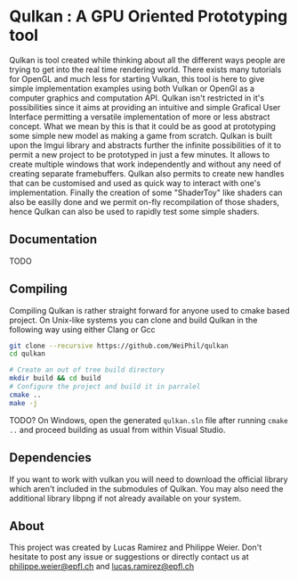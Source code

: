 # Qulkan : A GPU Oriented Prototyping tool

Qulkan is tool created while thinking about all the different ways people are trying to get into the real time rendering world. There exists many tutorials for OpenGL and much less for starting Vulkan, this tool is here to give simple implementation examples using both Vulkan or OpenGl as a computer graphics and computation API. 
Qulkan isn't restricted in it's possibilities since it aims at providing an intuitive and simple Grafical User Interface permitting a versatile implementation of more or less abstract concept. What we mean by this is that it could be as good at prototyping some simple new model as making a game from scratch.
Qulkan is built upon the Imgui library and abstracts further the infinite possibilities of it to permit a new project to be prototyped in just a few minutes. It allows to create multiple windows that work independently and without any need of creating separate framebuffers. Qulkan also permits to create new handles that can be customised and used as quick way to interact with one's implementation. Finally the creation of some "ShaderToy" like shaders can also be easilly done and we permit on-fly recompilation of those shaders, hence Qulkan can also be used to rapidly test some simple shaders.


## Documentation

TODO

## Compiling

Compiling Qulkan is rather straight forward for anyone used to cmake based project. 
On Unix-like systems you can clone and build Qulkan in the following way using either Clang or Gcc

```bash
git clone --recursive https://github.com/WeiPhil/qulkan
cd qulkan

# Create an out of tree build directory
mkdir build && cd build
# Configure the project and build it in parralel
cmake ..
make -j
```

TODO? 
On Windows, open the generated ``qulkan.sln`` file after running
``cmake ..`` and proceed building as usual from within Visual Studio.

## Dependencies

If you want to work with vulkan you will need to download the official library which aren't included in the submodules of Qulkan.
You may also need the additional library libpng if not already available on your system.

## About

This project was created by Lucas Ramirez and Philippe Weier. 
Don't hesitate to post any issue or suggestions or directly contact us at philippe.weier@epfl.ch and lucas.ramirez@epfl.ch





